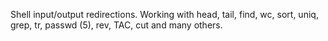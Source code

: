Shell input/output redirections.
Working with head, tail, find, wc, sort, uniq, grep, tr, passwd (5), rev, TAC, cut and many others.
 
